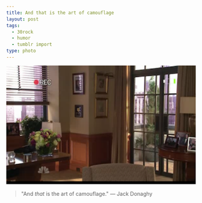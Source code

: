 ```yaml
---
title: And that is the art of camouflage
layout: post
tags:
  - 30rock
  - humor
  - tumblr import
type: photo
---
```


<img src="/images/27.media.tumblr.com/tumblr_le4otorOTn1qeafuro1_400.png" width='540' />

> "And *that* is the art of camouflage." — Jack Donaghy
